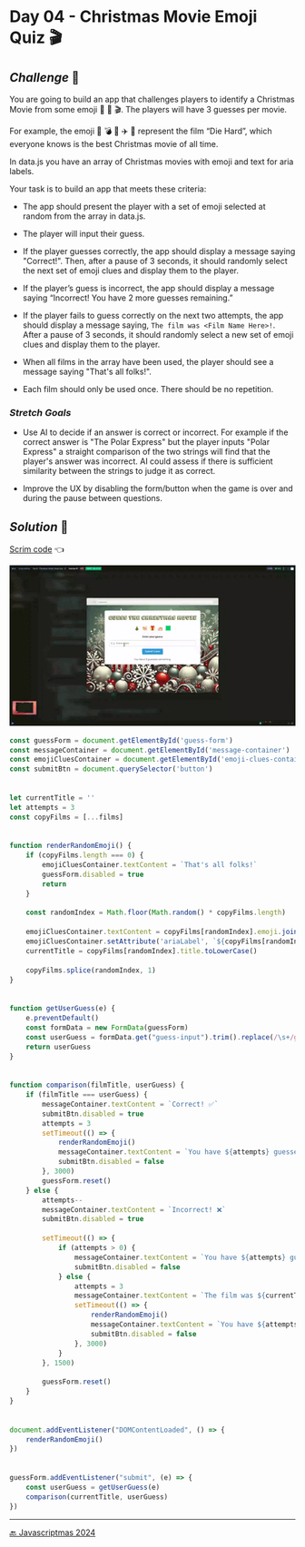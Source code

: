 # Day 04 - Christmas Movie Emoji Quiz 🎬

## *Challenge* 💪
You are going to build an app that challenges players to identify a Christmas Movie from some emoji 🍿 🎅 🎬. The players will have 3 guesses per movie.

For example, the emoji 🌇 💣 👮 ✈️ ️🔫  represent the film “Die Hard”, which everyone knows is the best Christmas movie of all time.

In data.js you have an array of Christmas movies with emoji and text for aria labels.

Your task is to build an app that meets these criteria:

- The app should present the player with a set of emoji selected at random from the array in data.js. 

- The player will input their guess.

- If the player guesses correctly, the app should display a message saying "Correct!". Then, after a pause of 3 seconds, it should randomly select the next set of emoji clues and display them to the player.

- If the player’s guess is incorrect, the app should display a message saying “Incorrect! You have 2 more guesses remaining.”

- If the player fails to guess correctly on the next two attempts, the app should display a message saying, `The film was <Film Name Here>!`. After a pause of 3 seconds, it should randomly select a new set of emoji clues and display them to the player.

- When all films in the array have been used, the player should see a message saying "That's all folks!".

- Each film should only be used once. There should be no repetition. 


### *Stretch Goals*

- Use AI to decide if an answer is correct or incorrect. For example if the correct answer is "The Polar Express" but the player inputs "Polar Express" a straight comparison of the two strings will find that the player's answer was incorrect. AI could assess if there is sufficient similarity between the strings to judge it as correct. 

- Improve the UX by disabling the form/button when the game is over and during the pause between questions.

## *Solution* 🤔

[Scrim code](https://scrimba.com/exercise-s0n6uk9l97) 👈

![](../assets/gifs/day-04.gif)

```js
const guessForm = document.getElementById('guess-form')
const messageContainer = document.getElementById('message-container')
const emojiCluesContainer = document.getElementById('emoji-clues-container')
const submitBtn = document.querySelector('button')


let currentTitle = ''
let attempts = 3
const copyFilms = [...films]


function renderRandomEmoji() {
    if (copyFilms.length === 0) {
        emojiCluesContainer.textContent = `That's all folks!`
        guessForm.disabled = true
        return
    }

    const randomIndex = Math.floor(Math.random() * copyFilms.length)

    emojiCluesContainer.textContent = copyFilms[randomIndex].emoji.join(" ")
    emojiCluesContainer.setAttribute('ariaLabel', `${copyFilms[randomIndex].ariaLabel}`)
    currentTitle = copyFilms[randomIndex].title.toLowerCase()

    copyFilms.splice(randomIndex, 1)
}


function getUserGuess(e) {
    e.preventDefault()
    const formData = new FormData(guessForm)
    const userGuess = formData.get("guess-input").trim().replace(/\s+/g, " ").toLowerCase()
    return userGuess
}


function comparison(filmTitle, userGuess) {
    if (filmTitle === userGuess) {
        messageContainer.textContent = `Correct! ✅`
        submitBtn.disabled = true
        attempts = 3
        setTimeout(() => {
            renderRandomEmoji()
            messageContainer.textContent = `You have ${attempts} guesses remaining.`
            submitBtn.disabled = false
        }, 3000)
        guessForm.reset()
    } else {
        attempts--
        messageContainer.textContent = `Incorrect! ❌`
        submitBtn.disabled = true

        setTimeout(() => {
            if (attempts > 0) {
                messageContainer.textContent = `You have ${attempts} guesses remaining.`
                submitBtn.disabled = false
            } else {
                attempts = 3
                messageContainer.textContent = `The film was ${currentTitle.toUpperCase()}!`
                setTimeout(() => {
                    renderRandomEmoji()
                    messageContainer.textContent = `You have ${attempts} guesses remaining.`
                    submitBtn.disabled = false
                }, 3000)
            }
        }, 1500)

        guessForm.reset()
    }
}


document.addEventListener("DOMContentLoaded", () => {
    renderRandomEmoji()
})


guessForm.addEventListener("submit", (e) => {
    const userGuess = getUserGuess(e)
    comparison(currentTitle, userGuess)
})
```





***
[🔙 Javascriptmas 2024](../README.md)